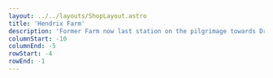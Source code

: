 ```yaml
---
layout: ../../layouts/ShopLayout.astro
title: 'Hendrix Farm'
description: 'Former Farm now last station on the pilgrimage towards Drakkenheim'
columnStart: -10
columnEnd: -5
rowStart: -4
rowEnd: -1
---
```

